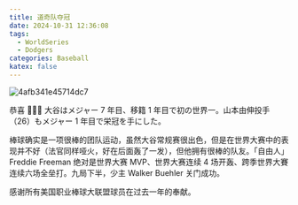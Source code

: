 ```yaml
---
title: 道奇队夺冠
date: 2024-10-31 12:36:08
tags:
  - WorldSeries
  - Dodgers
categories: Baseball
katex: false
---
```


![4afb341e45714dc7](https://images-1311785948.cos.ap-chengdu.myqcloud.com/typora/20241219222623.png)

恭喜 👏👏👏 大谷はメジャー 7 年目、移籍 1 年目で初の世界一。山本由伸投手（26）もメジャー 1 年目で栄冠を手にした。

棒球确实是一项很棒的团队运动，虽然大谷常规赛很出色，但是在世界大赛中的表现并不好（法官同样哑火，好在后面轰了一发），但他拥有很棒的队友。「自由人」Freddie Freeman 绝对是世界大赛 MVP、世界大赛连续 4 场开轰、跨季世界大賽连续六场全垒打。九局下半，少主 Walker Buehler 关门成功。

感谢所有美国职业棒球大联盟球员在过去一年的奉献。
